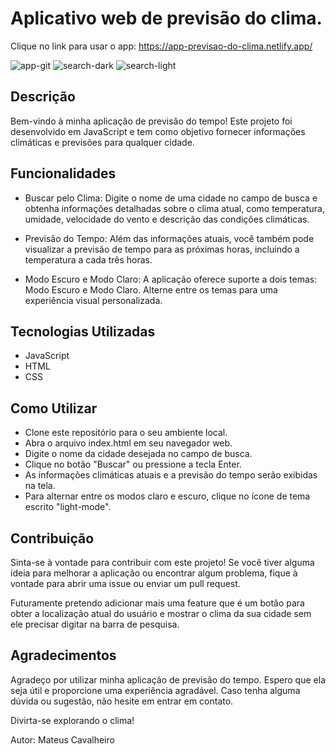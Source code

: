 ﻿# Aplicativo web de previsão do clima.

Clique no link para usar o app: https://app-previsao-do-clima.netlify.app/

![app-git](https://github.com/mateusrch/app-previsao-do-clima/assets/133996897/b03991c0-c98a-4843-a2dc-1a24de259e56) 
![search-dark](https://github.com/mateusrch/app-previsao-do-clima/assets/133996897/46d7832e-3177-4939-9437-3836335322d1) 
![search-light](https://github.com/mateusrch/app-previsao-do-clima/assets/133996897/c1bb58a4-4325-4e73-b78c-761494e60470)

## Descrição
Bem-vindo à minha aplicação de previsão do tempo! Este projeto foi desenvolvido em JavaScript e tem como objetivo fornecer informações climáticas e previsões para qualquer cidade.

## Funcionalidades
* Buscar pelo Clima: Digite o nome de uma cidade no campo de busca e obtenha informações detalhadas sobre o clima atual, como temperatura, umidade, velocidade do vento e descrição das condições climáticas.

* Previsão do Tempo: Além das informações atuais, você também pode visualizar a previsão de tempo para as próximas horas, incluindo a temperatura a cada três horas.

* Modo Escuro e Modo Claro: A aplicação oferece suporte a dois temas: Modo Escuro e Modo Claro. Alterne entre os temas para uma experiência visual personalizada.

## Tecnologias Utilizadas
* JavaScript
* HTML
* CSS

## Como Utilizar
* Clone este repositório para o seu ambiente local.
* Abra o arquivo index.html em seu navegador web.
* Digite o nome da cidade desejada no campo de busca.
* Clique no botão "Buscar" ou pressione a tecla Enter.
* As informações climáticas atuais e a previsão do tempo serão exibidas na tela.
* Para alternar entre os modos claro e escuro, clique no ícone de tema escrito "light-mode".

## Contribuição
Sinta-se à vontade para contribuir com este projeto! Se você tiver alguma ideia para melhorar a aplicação ou encontrar algum problema, fique à vontade para abrir uma issue ou enviar um pull request.

Futuramente pretendo adicionar mais uma feature que é um botão para obter a localização atual do usuário e mostrar o clima da sua cidade sem ele precisar digitar na barra de pesquisa.

## Agradecimentos
Agradeço por utilizar minha aplicação de previsão do tempo. Espero que ela seja útil e proporcione uma experiência agradável. Caso tenha alguma dúvida ou sugestão, não hesite em entrar em contato.

Divirta-se explorando o clima!

Autor: Mateus Cavalheiro
